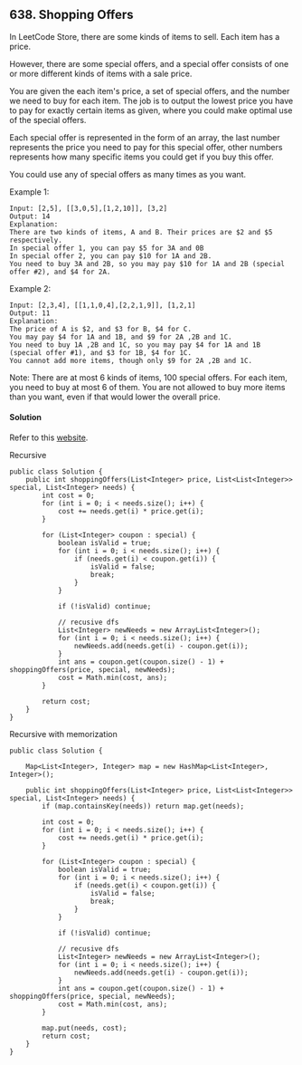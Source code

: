 ## 638. Shopping Offers
In LeetCode Store, there are some kinds of items to sell. Each item has a price.

However, there are some special offers, and a special offer consists of one or more different kinds of items with a sale price.

You are given the each item's price, a set of special offers, and the number we need to buy for each item. The job is to output the lowest price you have to pay for exactly certain items as given, where you could make optimal use of the special offers.

Each special offer is represented in the form of an array, the last number represents the price you need to pay for this special offer, other numbers represents how many specific items you could get if you buy this offer.

You could use any of special offers as many times as you want.

Example 1:
~~~
Input: [2,5], [[3,0,5],[1,2,10]], [3,2]
Output: 14
Explanation:
There are two kinds of items, A and B. Their prices are $2 and $5 respectively.
In special offer 1, you can pay $5 for 3A and 0B
In special offer 2, you can pay $10 for 1A and 2B.
You need to buy 3A and 2B, so you may pay $10 for 1A and 2B (special offer #2), and $4 for 2A.
~~~

Example 2:
~~~
Input: [2,3,4], [[1,1,0,4],[2,2,1,9]], [1,2,1]
Output: 11
Explanation:
The price of A is $2, and $3 for B, $4 for C.
You may pay $4 for 1A and 1B, and $9 for 2A ,2B and 1C.
You need to buy 1A ,2B and 1C, so you may pay $4 for 1A and 1B (special offer #1), and $3 for 1B, $4 for 1C.
You cannot add more items, though only $9 for 2A ,2B and 1C.
~~~

Note:
There are at most 6 kinds of items, 100 special offers.
For each item, you need to buy at most 6 of them.
You are not allowed to buy more items than you want, even if that would lower the overall price.

#### Solution
Refer to this [website](http://www.cnblogs.com/grandyang/p/7261663.html).

Recursive
~~~
public class Solution {
    public int shoppingOffers(List<Integer> price, List<List<Integer>> special, List<Integer> needs) {
        int cost = 0;
        for (int i = 0; i < needs.size(); i++) {
            cost += needs.get(i) * price.get(i);
        }

        for (List<Integer> coupon : special) {
            boolean isValid = true;
            for (int i = 0; i < needs.size(); i++) {
                if (needs.get(i) < coupon.get(i)) {
                    isValid = false;
                    break;
                }
            }

            if (!isValid) continue;

            // recusive dfs
            List<Integer> newNeeds = new ArrayList<Integer>();
            for (int i = 0; i < needs.size(); i++) {
                newNeeds.add(needs.get(i) - coupon.get(i));
            }
            int ans = coupon.get(coupon.size() - 1) + shoppingOffers(price, special, newNeeds);
            cost = Math.min(cost, ans);
        }

        return cost;
    }
}
~~~

Recursive with memorization
~~~
public class Solution {

    Map<List<Integer>, Integer> map = new HashMap<List<Integer>, Integer>();

    public int shoppingOffers(List<Integer> price, List<List<Integer>> special, List<Integer> needs) {
        if (map.containsKey(needs)) return map.get(needs);

        int cost = 0;
        for (int i = 0; i < needs.size(); i++) {
            cost += needs.get(i) * price.get(i);
        }

        for (List<Integer> coupon : special) {
            boolean isValid = true;
            for (int i = 0; i < needs.size(); i++) {
                if (needs.get(i) < coupon.get(i)) {
                    isValid = false;
                    break;
                }
            }

            if (!isValid) continue;

            // recusive dfs
            List<Integer> newNeeds = new ArrayList<Integer>();
            for (int i = 0; i < needs.size(); i++) {
                newNeeds.add(needs.get(i) - coupon.get(i));
            }
            int ans = coupon.get(coupon.size() - 1) + shoppingOffers(price, special, newNeeds);
            cost = Math.min(cost, ans);
        }

        map.put(needs, cost);
        return cost;
    }
}
~~~
